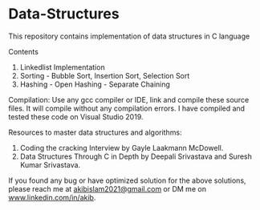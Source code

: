 # Data-Structures
This repository contains implementation of data structures in C language

Contents

1. Linkedlist Implementation
2. Sorting - Bubble Sort, Insertion Sort, Selection Sort
3. Hashing - Open Hashing - Separate Chaining


Compilation:
Use any gcc compiler or IDE, link and compile these source files. It will compile without any compilation errors. I have compiled and tested these code on Visual Studio 2019.

Resources to master data structures and algorithms:
1. Coding the cracking Interview by Gayle Laakmann McDowell.
2. Data Structures Through C in Depth by Deepali Srivastava and Suresh Kumar Srivastava.

If you found any bug or have optimized solution for the above solutions, please reach me at akibislam2021@gmail.com or DM me on www.linkedin.com/in/akib.  
